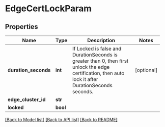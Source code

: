 # EdgeCertLockParam

## Properties
Name | Type | Description | Notes
------------ | ------------- | ------------- | -------------
**duration_seconds** | **int** | If Locked is false and DurationSeconds is greater than 0, then first unlock the edge certification, then auto lock it after DurationSeconds seconds. | [optional] 
**edge_cluster_id** | **str** |  | 
**locked** | **bool** |  | 

[[Back to Model list]](../README.md#documentation-for-models) [[Back to API list]](../README.md#documentation-for-api-endpoints) [[Back to README]](../README.md)

